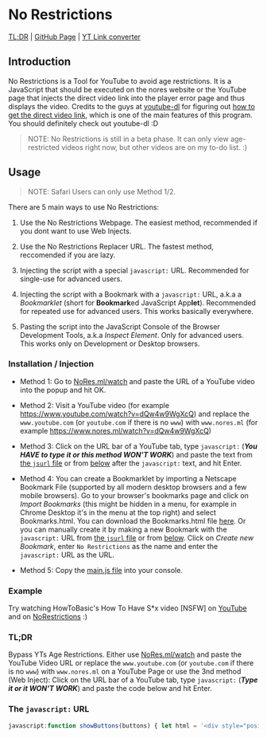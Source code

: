 # No Restrictions

[TL;DR](#tldr) | [GitHub Page](https://github.com/lxhom/NoRestrictions) | [YT Link converter](https://www.nores.ml/watch)

## Introduction

No Restrictions is a Tool for YouTube to avoid age restrictions. It is a JavaScript that should be executed on the nores website or the YouTube page that injects the direct video link into the player error page and thus displays the video. Credits to the guys at [youtube-dl](https://github.com/ytdl-org/youtube-dl) for figuring out [how to get the direct video link](https://github.com/ytdl-org/youtube-dl/blob/4759543f6e5d532795eb1d5434692bb6d5e1f0ec/youtube_dl/extractor/youtube.py), which is one of the main features of this program. You should definitely check out youtube-dl :D

> NOTE: No Restrictions is still in a beta phase. It can only view age-restricted videos right now, but other videos are on my to-do list. :)

## Usage

> NOTE: Safari Users can only use Method 1/2.

There are 5 main ways to use No Restrictions:

1. Use the No Restrictions Webpage. The easiest method, recommended if you dont want to use Web Injects.

2. Use the No Restrictions Replacer URL. The fastest method, reccomended if you are lazy.

3. Injecting the script with a special `javascript:` URL. Recommended for single-use for advanced users.

4. Injecting the script with a Bookmark with a `javascript:` URL, a.k.a a *Bookmarklet* (short for **Bookmark**ed JavaScript App**let**). Recommended for repeated use for advanced users. This works basically everywhere.

5. Pasting the script into the JavaScript Console of the Browser Development Tools, a.k.a *Inspect Element*. Only for advanced users. This works only on Development or Desktop browsers.

### Installation / Injection

- Method 1: Go to [NoRes.ml/watch](https://www.nores.ml/watch) and paste the URL of a YouTube video into the popup and hit OK.

- Method 2: Visit a YouTube video (for example https://www.youtube.com/watch?v=dQw4w9WgXcQ) and replace the `www.youtube.com` (or `youtube.com` if there is no `www`) with `www.nores.ml` (for example https://www.nores.ml/watch?v=dQw4w9WgXcQ)

- Method 3: Click on the URL bar of a YouTube tab, type `javascript:` (***You HAVE to type it or this method WON'T WORK***) and paste the text from [the `jsurl` file](https://github.com/lxhom/NoRestrictions/blob/main/jsurl) or from [below](#the-javascript-url) after the `javascript:` text, and hit Enter.

- Method 4: You can create a Bookmarklet by importing a Netscape Bookmark File (supported by all modern desktop browsers and a few mobile browsers). Go to your browser's bookmarks page and click on *Import Bookmarks* (this might be hidden in a menu, for example in Chrome Desktop it's in the menu at the top right) and select Bookmarks.html. You can download the Bookmarks.html file [here](/Bookmarks.html). Or you can manually create it by making a new Bookmark with the `javascript:` URL from [the `jsurl` file](https://github.com/lxhom/NoRestrictions/blob/main/jsurl) or from [below](#the-javascript-url). Click on *Create new Bookmark*, enter `No Restrictions` as the name and enter the `javascript:` URL as the URL.

- Method 5: Copy the [main.js file](https://github.com/lxhom/NoRestrictions/blob/main/main.js) into your console.

### Example

Try watching HowToBasic's How To Have S\*x video [NSFW] on [YouTube](https://www.youtube.com/watch?v=Z-dEeBNT4IQ) and on [NoRestrictions](https://www.nores.ml/watch?v=Z-dEeBNT4IQ) :)

### TL;DR

Bypass YTs Age Restrictions. Either use [NoRes.ml/watch](https://www.nores.ml/watch) and paste the YouTube Video URL or replace the `www.youtube.com` (or `youtube.com` if there is no `www`) with `www.nores.ml` on a YouTube Page or use the 3nd method (Web Inject): Click on the URL bar of a YouTube tab, type `javascript:` (***Type it or it WON'T WORK***) and paste the code below and hit Enter.

### The `javascript:` URL

```js
javascript:function showButtons(buttons) { let html = '<div style="position: absolute; left: 50%; top: 50%; transform: translate(-50%, -50%); text-align: center;"><h1>Available Formats:</h1>'; buttons.forEach((v) => { html += `<button onclick="replacePlayer(generateVideoHTML('${v.link}'))">${v.format}</button>`; }); html += "</div>"; replacePlayer(html); }; function generateVideoHTML(link) { return `<iframe allowfullscreen="true" src="${link}" style="width: 100%; height: 100%; border: 0;"></iframe>`; }; function replacePlayer(newHTML) { (document.querySelector("#error-screen > #container") != null ? document.querySelector("#error-screen > #container") : document.body).innerHTML = newHTML; }; (async function(data = "") { replacePlayer('<div style="position: absolute; left: 50%; top: 50%; transform: translate(-50%, -50%); text-align: center;"><h1>Loading...</h1></div>'); if (data == "") { if (location.hostname.replace("www.","") == "youtube.com") { let videoID = location.href.match(/v\=[a-zA-z0-9-\_]{11}/)[0].toString().substring(2,13); data = await (await fetch("https://www.youtube.com/get_video_info?video_id="+videoID)).text(); } else { data = await (await fetch("http://cors-anywhere.herokuapp.com/https://www.youtube.com/get_video_info?video_id="+prompt("You are not on YouTube, please enter a YouTube Video URL:").match(/v\=[a-zA-z0-9-\_]{11}/)[0].toString().substring(2,13))).text(); } }; let responseObject = {}; data.split("&").forEach((value) => { kv = value.split("="); responseObject[kv[0]] = unescape(kv[1]); }); let playerResponse = JSON.parse(responseObject.player_response); let availFormats = playerResponse.streamingData.formats; let buttons = []; availFormats.forEach((val) => { buttons.push({format: val.qualityLabel, link: val.url}); }); showButtons(buttons); })();
```
